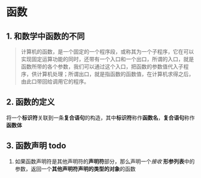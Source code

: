 # 函数

## 1. 和数学中函数的不同

> 计算机的函数，是一个固定的一个程序段，或称其为一个子程序，它在可以实现固定运算功能的同时，还带有一个入口和一个出口，所谓的入口，就是函数所带的各个参数，我们可以通过这个入口，把函数的参数值代入子程序，供计算机处理；所谓出口，就是指函数的函数值，在计算机求得之后，由此口带回给调用它的程序。

## 2. 函数的定义

将一个**标识符**关联到一条**复合语句**的构造，其中**标识符**称作**函数名**，**复合语句**称作**函数体**

## 3. 函数声明 todo

1. 如果函数声明符是其他声明符的**声明符**部分，那么声明一个*接收* **形参列表**中的参数，返回一个**其他声明符声明的类型的对象**的函数
